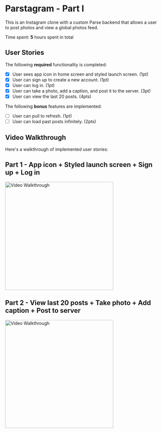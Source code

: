 
# Parstagram - Part I

This is an Instagram clone with a custom Parse backend that allows a user to post photos and view a global photos feed.

Time spent: **5** hours spent in total

## User Stories

The following **required** functionality is completed:

- [x] User sees app icon in home screen and styled launch screen. (1pt)
- [x] User can sign up to create a new account. (1pt)
- [x] User can log in. (1pt)
- [x] User can take a photo, add a caption, and post it to the server. (3pt)
- [x] User can view the last 20 posts. (4pts)

The following **bonus** features are implemented:

- [ ] User can pull to refresh. (1pt)
- [ ] User can load past posts infinitely. (2pts)

## Video Walkthrough

Here's a walkthrough of implemented user stories:

## Part 1 - App icon + Styled launch screen + Sign up + Log in
<img src='https://github.com/EugenSong/gifs/blob/main/first_30_sec.gif' title='Video Walkthrough' width='350' alt='Video Walkthrough' />

## Part 2 - View last 20 posts + Take photo + Add caption + Post to server 
<img src='https://github.com/EugenSong/gifs/blob/main/second_30_sec.gif' title='Video Walkthrough' width='350' alt='Video Walkthrough' />

